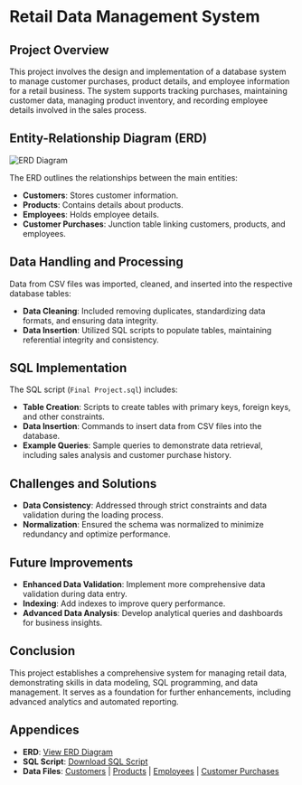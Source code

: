# Retail Data Management System

## Project Overview

This project involves the design and implementation of a database system to manage customer purchases, product details, and employee information for a retail business. The system supports tracking purchases, maintaining customer data, managing product inventory, and recording employee details involved in the sales process.

## Entity-Relationship Diagram (ERD)

![ERD Diagram](./path/to/ERR%20Diagram%20of%20Final%20Project.png)

The ERD outlines the relationships between the main entities:

- **Customers**: Stores customer information.
- **Products**: Contains details about products.
- **Employees**: Holds employee details.
- **Customer Purchases**: Junction table linking customers, products, and employees.

## Data Handling and Processing

Data from CSV files was imported, cleaned, and inserted into the respective database tables:

- **Data Cleaning**: Included removing duplicates, standardizing data formats, and ensuring data integrity.
- **Data Insertion**: Utilized SQL scripts to populate tables, maintaining referential integrity and consistency.

## SQL Implementation

The SQL script (`Final Project.sql`) includes:

- **Table Creation**: Scripts to create tables with primary keys, foreign keys, and other constraints.
- **Data Insertion**: Commands to insert data from CSV files into the database.
- **Example Queries**: Sample queries to demonstrate data retrieval, including sales analysis and customer purchase history.

## Challenges and Solutions

- **Data Consistency**: Addressed through strict constraints and data validation during the loading process.
- **Normalization**: Ensured the schema was normalized to minimize redundancy and optimize performance.

## Future Improvements

- **Enhanced Data Validation**: Implement more comprehensive data validation during data entry.
- **Indexing**: Add indexes to improve query performance.
- **Advanced Data Analysis**: Develop analytical queries and dashboards for business insights.

## Conclusion

This project establishes a comprehensive system for managing retail data, demonstrating skills in data modeling, SQL programming, and data management. It serves as a foundation for further enhancements, including advanced analytics and automated reporting.

## Appendices

- **ERD**: [View ERD Diagram](./path/to/ERR%20Diagram%20of%20Final%20Project.png)
- **SQL Script**: [Download SQL Script](./path/to/Final%20Project.sql)
- **Data Files**: [Customers](./path/to/customers.csv) | [Products](./path/to/products.csv) | [Employees](./path/to/employees.csv) | [Customer Purchases](./path/to/customer_purchases.csv)
